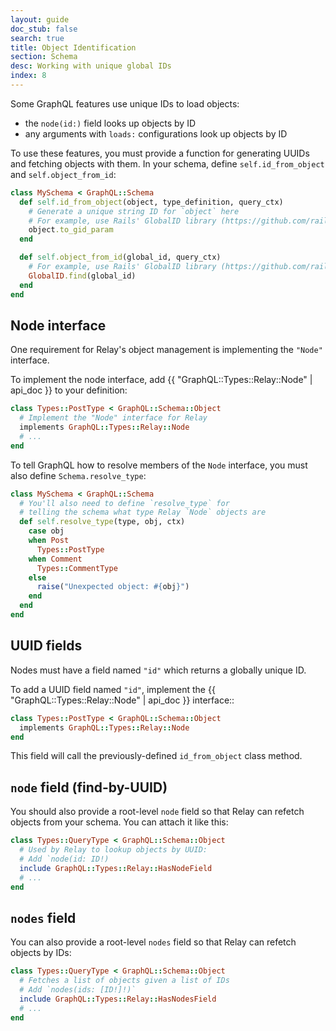 ```yaml
---
layout: guide
doc_stub: false
search: true
title: Object Identification
section: Schema
desc: Working with unique global IDs
index: 8
---
```


Some GraphQL features use unique IDs to load objects:

- the `node(id:)` field looks up objects by ID
- any arguments with `loads:` configurations look up objects by ID

To use these features, you must provide a function for generating UUIDs and fetching objects with them. In your schema, define `self.id_from_object` and `self.object_from_id`:

```ruby
class MySchema < GraphQL::Schema
  def self.id_from_object(object, type_definition, query_ctx)
    # Generate a unique string ID for `object` here
    # For example, use Rails' GlobalID library (https://github.com/rails/globalid):
    object.to_gid_param
  end

  def self.object_from_id(global_id, query_ctx)
    # For example, use Rails' GlobalID library (https://github.com/rails/globalid):
    GlobalID.find(global_id)
  end
end
```

## Node interface

One requirement for Relay's object management is implementing the `"Node"` interface.

To implement the node interface, add {{ "GraphQL::Types::Relay::Node" | api_doc }} to your definition:

```ruby
class Types::PostType < GraphQL::Schema::Object
  # Implement the "Node" interface for Relay
  implements GraphQL::Types::Relay::Node
  # ...
end
```

To tell GraphQL how to resolve members of the `Node` interface, you must also define `Schema.resolve_type`:

```ruby
class MySchema < GraphQL::Schema
  # You'll also need to define `resolve_type` for
  # telling the schema what type Relay `Node` objects are
  def self.resolve_type(type, obj, ctx)
    case obj
    when Post
      Types::PostType
    when Comment
      Types::CommentType
    else
      raise("Unexpected object: #{obj}")
    end
  end
end
```

## UUID fields

Nodes must have a field named `"id"` which returns a globally unique ID.

To add a UUID field named `"id"`, implement the {{ "GraphQL::Types::Relay::Node" | api_doc }} interface::

```ruby
class Types::PostType < GraphQL::Schema::Object
  implements GraphQL::Types::Relay::Node
end
```

This field will call the previously-defined `id_from_object` class method.

## `node` field (find-by-UUID)

You should also provide a root-level `node` field so that Relay can refetch objects from your schema. You can attach it like this:

```ruby
class Types::QueryType < GraphQL::Schema::Object
  # Used by Relay to lookup objects by UUID:
  # Add `node(id: ID!)
  include GraphQL::Types::Relay::HasNodeField
  # ...
end
```

## `nodes` field

You can also provide a root-level `nodes` field so that Relay can refetch objects by IDs:

```ruby
class Types::QueryType < GraphQL::Schema::Object
  # Fetches a list of objects given a list of IDs
  # Add `nodes(ids: [ID!]!)`
  include GraphQL::Types::Relay::HasNodesField
  # ...
end
```
